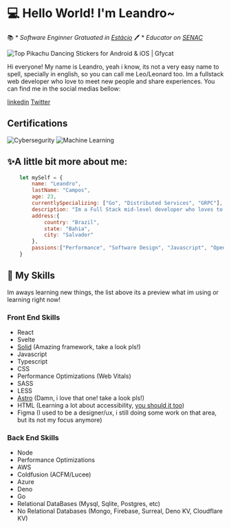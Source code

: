 # 💻 Hello World! I'm Leandro~ 			
📚 * *Software Enginner Gratuated in [Estácio](https://estacio.br/)*
 🖊️ * *Educator on [SENAC](https://ba.senac.br/Home/Index)*

![Top Pikachu Dancing Stickers for Android & iOS | Gfycat](https://thumbs.gfycat.com/UnderstatedFlashyHumpbackwhale-max-1mb.gif)

Hi everyone! My name is Leandro, yeah i know, its not a very easy name to spell, specially in english, so you can call me Leo/Leonard too. Im a fullstack web developer who love to meet new people and share experiences.
You can find me in the social medias bellow:

[linkedin](https://www.linkedin.com/in/leandro-campos-750388214/)
[Twitter](https://twitter.com/LightSyr)

## Certifications
![Cybersegurity](https://images.credly.com/size/340x340/images/712a773b-9acc-4bc8-90fa-6afdfc95da1e/image.png)
![Machine Learning](https://images.credly.com/size/680x680/images/f283df3d-1780-4c2d-947d-fc80eae0953b/image.png)



## ✨A little bit more about me:
```js
	let mySelf = {
		name: "Leandro",
		lastName: "Campos",
		age: 23,
		currentlySpecializing: ["Go", "Distributed Services", "GRPC"],
		description: "Im a Full Stack mid-level developer who loves to share my experience, meet new friends and learn even more",
		address:{
			country: "Brazil",
			state: "Bahia",
			city: "Salvador"
		},
		passions:["Performance", "Software Design", "Javascript", "Open Source", "Go", "Solid", "React", "Svelte", "SQL", "Mongo", "Education", "UX", "Developer Ergonomics", "Simplicity"]
	}
```
## 🔧 My Skills 

Im aways learning new things, the list above its a preview what im using or learning right now!

 ### Front End Skills

 - React
 - Svelte
 - [Solid](https://www.solidjs.com/) (Amazing framework, take a look pls!)
 - Javascript 
 - Typescript
 - CSS
 - Performance Optimizations (Web Vitals)
 - SASS
 - LESS
 - [Astro](https://astro.build/) (Damn, i love that one! take a look pls!)
 - HTML (Learning a lot about accessibility, [you should it too](https://www.w3.org/standards/webdesign/accessibility))
 - Figma (I used to be a designer/ux, i still doing some work on that area, but its not my focus anymore)

### Back End Skills
 - Node
 - Performance Optimizations
 - AWS
 - Coldfusion (ACFM/Lucee)
 - Azure
 - Deno
 - Go
 - Relational DataBases (Mysql, Sqlite, Postgres, etc)
 - No Relational Databases (Mongo, Firebase, Surreal, Deno KV, Cloudflare KV)
